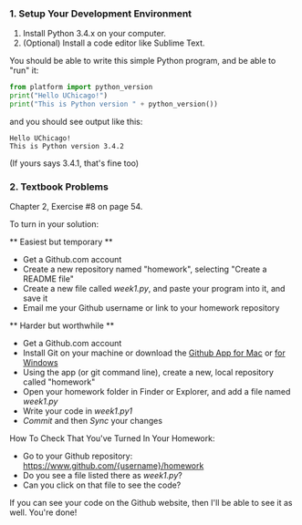 ### 1. Setup Your Development Environment

1. Install Python 3.4.x on your computer.  
1. (Optional) Install a code editor like Sublime Text.

You should be able to write this simple Python program, and be able to "run" it:

``` python
from platform import python_version
print("Hello UChicago!")
print("This is Python version " + python_version())
```

and you should see output like this:

```
Hello UChicago!
This is Python version 3.4.2
```

(If yours says 3.4.1, that's fine too)


### 2. Textbook Problems

Chapter 2, Exercise #8 on page 54.

To turn in your solution:

** Easiest but temporary **
* Get a Github.com account
* Create a new repository named "homework", selecting "Create a README file"
* Create a new file called _week1.py_, and paste your program into it, and save it
* Email me your Github username or link to your homework repository

** Harder but worthwhile **
* Get a Github.com account
* Install Git on your machine or download the [Github App for Mac](mac.github.com) or [for Windows](windows.github.com)
* Using the app (or git command line), create a new, local repository called "homework"
* Open your homework folder in Finder or Explorer, and add a file named _week1.py_ 
* Write your code in _week1.py1_
* _Commit_ and then _Sync_ your changes 

How To Check That You've Turned In Your Homework:

* Go to your Github repository: https://www.github.com/{username}/homework
* Do you see a file listed there as _week1.py_?
* Can you click on that file to see the code?

If you can see your code on the Github website, then I'll be able to see it as well. You're done!

